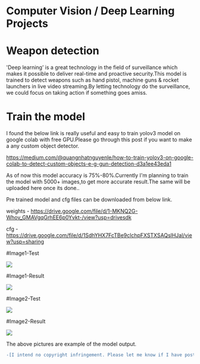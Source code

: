 # Computer Vision / Deep Learning Projects
# Weapon detection 


'Deep learning’ is a great technology in the field of surveillance which makes it possible to deliver real-time and proactive security.This model is trained to detect weapons such as hand pistol, machine guns & rocket launchers in live video streaming.By letting technology do the surveillance, we could focus on taking action if something goes amiss.


# Train the model

I found the below link is really useful and easy to train yolov3 model on google colab with free GPU.Please go through this post if you want to make a any custom object detector.

https://medium.com/@quangnhatnguyenle/how-to-train-yolov3-on-google-colab-to-detect-custom-objects-e-g-gun-detection-d3a1ee43eda1

As of now this model accuracy is 75%-80%.Currently I'm planning to train the model with 5000+ images,to get more accurate result.The same will be uploaded here once its done..  

Pre trained model and cfg files can be downloaded from below link.

weights - https://drive.google.com/file/d/1-MKNQ2G-Whov_GMAVgqGrhEE6p0Yvkt-/view?usp=drivesdk

cfg - https://drive.google.com/file/d/1SdhYHX7FcTBe9clchpFXSTXSAQslHJal/view?usp=sharing 

#Image1-Test

![](https://github.com/ajai4v/Weapon_Detection/blob/master/images/1018.jpg)

#Image1-Result

![](https://github.com/ajai4v/Weapon_Detection/blob/master/images/image1-output.png)

#Image2-Test

![](https://github.com/ajai4v/Weapon_Detection/blob/master/images/image2.jpg)

#Image2-Result

![](https://github.com/ajai4v/Weapon_Detection/blob/master/images/image2-output.png)

The above pictures are example of the model output.

```diff
-[I intend no copyright infringement. Please let me know if I have posted something of yours & you'd like it removed]-
